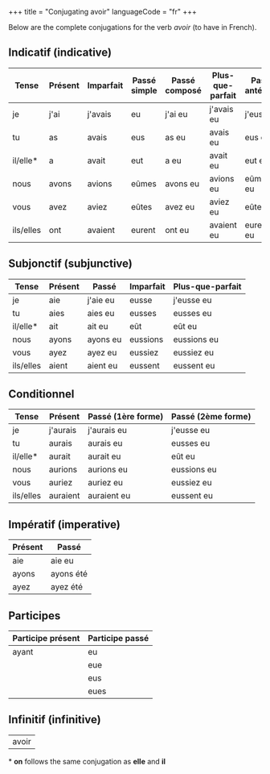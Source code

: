 +++
title = "Conjugating avoir"
languageCode = "fr"
+++

Below are the complete conjugations for the verb *avoir* (to have in
French).

## Indicatif (indicative)

<table>
<thead>
<tr class="header">
<th>Tense</th>
<th>Présent</th>
<th>Imparfait</th>
<th>Passé simple</th>
<th>Passé composé</th>
<th>Plus-que-parfait</th>
<th>Passé antérieur</th>
<th>Futur simple</th>
<th>Futur antérieur</th>
</tr>
</thead>
<tbody>
<tr class="odd">
<td>je</td>
<td>j'ai</td>
<td>j'avais</td>
<td>eu</td>
<td>j'ai eu</td>
<td>j'avais eu</td>
<td>j'eus eu</td>
<td>aurai</td>
<td>j'aurai eu</td>
</tr>
<tr class="even">
<td>tu</td>
<td>as</td>
<td>avais</td>
<td>eus</td>
<td>as eu</td>
<td>avais eu</td>
<td>eus eu</td>
<td>auras</td>
<td>auras eu</td>
</tr>
<tr class="odd">
<td>il/elle*</td>
<td>a</td>
<td>avait</td>
<td>eut</td>
<td>a eu</td>
<td>avait eu</td>
<td>eut eu</td>
<td>aura</td>
<td>aura eu</td>
</tr>
<tr class="even">
<td>nous</td>
<td>avons</td>
<td>avions</td>
<td>eûmes</td>
<td>avons eu</td>
<td>avions eu</td>
<td>eûmes eu</td>
<td>aurons</td>
<td>aurons eu</td>
</tr>
<tr class="odd">
<td>vous</td>
<td>avez</td>
<td>aviez</td>
<td>eûtes</td>
<td>avez eu</td>
<td>aviez eu</td>
<td>eûtes eu</td>
<td>aurez</td>
<td>aurez eu</td>
</tr>
<tr class="even">
<td>ils/elles</td>
<td>ont</td>
<td>avaient</td>
<td>eurent</td>
<td>ont eu</td>
<td>avaient eu</td>
<td>eurent eu</td>
<td>auront</td>
<td>auront eu</td>
</tr>
</tbody>
</table>

## Subjonctif (subjunctive)

<table>
<thead>
<tr class="header">
<th>Tense</th>
<th>Présent</th>
<th>Passé</th>
<th>Imparfait</th>
<th>Plus-que-parfait</th>
</tr>
</thead>
<tbody>
<tr class="odd">
<td>je</td>
<td>aie</td>
<td>j'aie eu</td>
<td>eusse</td>
<td>j'eusse eu</td>
</tr>
<tr class="even">
<td>tu</td>
<td>aies</td>
<td>aies eu</td>
<td>eusses</td>
<td>eusses eu</td>
</tr>
<tr class="odd">
<td>il/elle*</td>
<td>ait</td>
<td>ait eu</td>
<td>eût</td>
<td>eût eu</td>
</tr>
<tr class="even">
<td>nous</td>
<td>ayons</td>
<td>ayons eu</td>
<td>eussions</td>
<td>eussions eu</td>
</tr>
<tr class="odd">
<td>vous</td>
<td>ayez</td>
<td>ayez eu</td>
<td>eussiez</td>
<td>eussiez eu</td>
</tr>
<tr class="even">
<td>ils/elles</td>
<td>aient</td>
<td>aient eu</td>
<td>eussent</td>
<td>eussent eu </td>
</tr>
</tbody>
</table>

## Conditionnel

<table>
<thead>
<tr class="header">
<th>Tense</th>
<th>Présent</th>
<th>Passé (1ère forme)</th>
<th>Passé (2ème forme)</th>
</tr>
</thead>
<tbody>
<tr class="odd">
<td>je</td>
<td>j'aurais</td>
<td>j'aurais eu</td>
<td>j'eusse eu</td>
</tr>
<tr class="even">
<td>tu</td>
<td>aurais</td>
<td>aurais eu</td>
<td>eusses eu</td>
</tr>
<tr class="odd">
<td>il/elle*</td>
<td>aurait</td>
<td>aurait eu</td>
<td>eût eu</td>
</tr>
<tr class="even">
<td>nous</td>
<td>aurions</td>
<td>aurions eu</td>
<td>eussions eu</td>
</tr>
<tr class="odd">
<td>vous</td>
<td>auriez</td>
<td>auriez eu</td>
<td>eussiez eu</td>
</tr>
<tr class="even">
<td>ils/elles</td>
<td>auraient</td>
<td>auraient eu</td>
<td>eussent eu</td>
</tr>
</tbody>
</table>

## Impératif (imperative)

<table>
<thead>
<tr class="header">
<th>Présent</th>
<th>Passé</th>
</tr>
</thead>
<tbody>
<tr class="odd">
<td>aie</td>
<td>aie eu</td>
</tr>
<tr class="even">
<td>ayons</td>
<td>ayons été</td>
</tr>
<tr class="odd">
<td>ayez</td>
<td>ayez été</td>
</tr>
</tbody>
</table>

## Participes

<table>
<thead>
<tr class="header">
<th>Participe présent</th>
<th>Participe passé</th>
</tr>
</thead>
<tbody>
<tr class="odd">
<td>ayant</td>
<td>eu</td>
</tr>
<tr class="even">
<td></td>
<td>eue</td>
</tr>
<tr class="odd">
<td></td>
<td>eus</td>
</tr>
<tr class="even">
<td></td>
<td>eues</td>
</tr>
</tbody>
</table>

## Infinitif (infinitive)

<table>
<tbody>
<tr class="odd">
<td>avoir</td>
</tr>
</tbody>
</table>

\* **on** follows the same conjugation as **elle** and **il**
